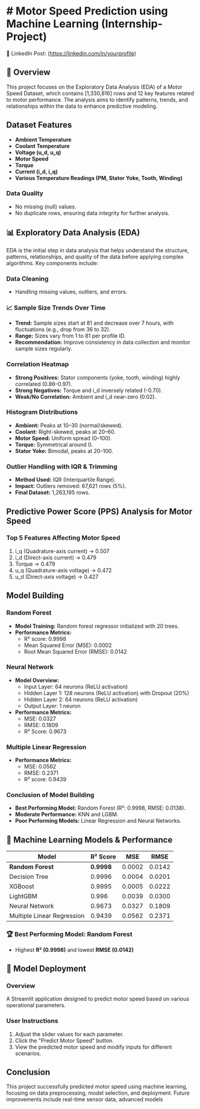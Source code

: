 # # Motor Speed Prediction using Machine Learning (Internship-Project)

🔗 LinkedIn Post: (https://linkedin.com/in/yourprofile)  

## 📌 Overview
This project focuses on the Exploratory Data Analysis (EDA) of a Motor Speed Dataset, which contains [1,330,816] rows and 12 key features related to motor performance. The analysis aims to identify patterns, trends, and relationships within the data to enhance predictive modeling.

## Dataset Features
- **Ambient Temperature**
- **Coolant Temperature**
- **Voltage (u_d, u_q)**
- **Motor Speed**
- **Torque**
- **Current (i_d, i_q)**
- **Various Temperature Readings (PM, Stator Yoke, Tooth, Winding)**

### Data Quality
- No missing (null) values.
- No duplicate rows, ensuring data integrity for further analysis.

## 📊 Exploratory Data Analysis (EDA)
EDA is the initial step in data analysis that helps understand the structure, patterns, relationships, and quality of the data before applying complex algorithms. Key components include:

### Data Cleaning
- Handling missing values, outliers, and errors.

###  📈 Sample Size Trends Over Time
- **Trend:** Sample sizes start at 81 and decrease over 7 hours, with fluctuations (e.g., drop from 36 to 32).
- **Range:** Sizes vary from 1 to 81 per profile ID.
- **Recommendation:** Improve consistency in data collection and monitor sample sizes regularly.

### Correlation Heatmap
- **Strong Positives:** Stator components (yoke, tooth, winding) highly correlated (0.86–0.97).
- **Strong Negatives:** Torque and i_d inversely related (-0.70).
- **Weak/No Correlation:** Ambient and i_d near-zero (0.02).

### Histogram Distributions
- **Ambient:** Peaks at 10–30 (normal/skewed).
- **Coolant:** Right-skewed, peaks at 20–60.
- **Motor Speed:** Uniform spread (0–100).
- **Torque:** Symmetrical around 0.
- **Stator Yoke:** Bimodal, peaks at 20–100.

### Outlier Handling with IQR & Trimming
- **Method Used:** IQR (Interquartile Range).
- **Impact:** Outliers removed: 67,621 rows (5%).
- **Final Dataset:** 1,263,195 rows.

## Predictive Power Score (PPS) Analysis for Motor Speed
### Top 5 Features Affecting Motor Speed
1. i_q (Quadrature-axis current) → 0.507
2. i_d (Direct-axis current) → 0.479
3. Torque → 0.479
4. u_q (Quadrature-axis voltage) → 0.472
5. u_d (Direct-axis voltage) → 0.427

## Model Building
### Random Forest
- **Model Training:** Random forest regressor initialized with 20 trees.
- **Performance Metrics:**
  - R² score: 0.9998
  - Mean Squared Error (MSE): 0.0002
  - Root Mean Squared Error (RMSE): 0.0142

### Neural Network
- **Model Overview:** 
  - Input Layer: 64 neurons (ReLU activation)
  - Hidden Layer 1: 128 neurons (ReLU activation) with Dropout (20%)
  - Hidden Layer 2: 64 neurons (ReLU activation)
  - Output Layer: 1 neuron
- **Performance Metrics:**
  - MSE: 0.0327
  - RMSE: 0.1809
  - R² Score: 0.9673

### Multiple Linear Regression
- **Performance Metrics:**
  - MSE: 0.0562
  - RMSE: 0.2371
  - R² score: 0.9439

### Conclusion of Model Building
- **Best Performing Model:** Random Forest (R²: 0.9998, RMSE: 0.0138).
- **Moderate Performance:** KNN and LGBM.
- **Poor Performing Models:** Linear Regression and Neural Networks.

## 🤖 Machine Learning Models & Performance

| Model                 | R² Score | MSE   | RMSE  |
|----------------------|---------|-------|-------|
| **Random Forest**    | **0.9998**  | 0.0002 | 0.0142 |
| Decision Tree        | 0.9996  | 0.0004 | 0.0201 |
| XGBoost             | 0.9995  | 0.0005 | 0.0222 |
| LightGBM            | 0.996   | 0.0039 | 0.0300 |
| Neural Network      | 0.9673  | 0.0327 | 0.1809 |
| Multiple Linear Regression | 0.9439  | 0.0562 | 0.2371 |

### 🏆 Best Performing Model: **Random Forest**
- Highest **R² (0.9998)** and lowest **RMSE (0.0142)**

## 🚀 Model Deployment
### Overview
A Streamlit application designed to predict motor speed based on various operational parameters.

### User Instructions
1. Adjust the slider values for each parameter.
2. Click the "Predict Motor Speed" button.
3. View the predicted motor speed and modify inputs for different scenarios.

## Conclusion
This project successfully predicted motor speed using machine learning, focusing on data preprocessing, model selection, and deployment. Future improvements include real-time sensor data, advanced models
